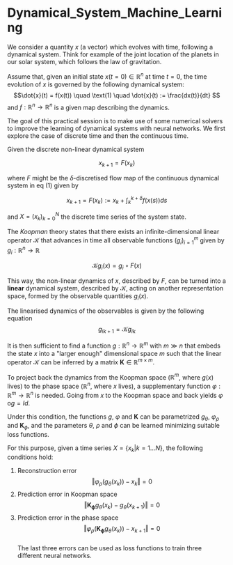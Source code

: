 # Dynamical_System_Machine_Learning
We consider a quantity $x$ (a vector) which evolves with time, following a dynamical system. Think for example of the joint location of the planets in our solar system, which follows the law of gravitation.

Assume that, given an initial state $x(t=0) \in \mathbb{R}^n$ at time $t=0$, the time evolution of $x$ is governed by the following dynamical system:
$$\dot{x}(t) = f(x(t)) \quad \text(1) \quad \dot{x}(t) := \frac{dx(t)}{dt} $$
and  $f:\mathbb{R}^n \rightarrow \mathbb{R}^n$ is a given map describing the dynamics.

The goal of this practical session is to make use of some numerical solvers to improve the learning of dynamical systems with neural networks.
We first explore the case of discrete time and then the continuous time. 


Given the discrete non-linear dynamical system

$$
x_{k+1} = F(x_k)
$$

where $F$ might be the $\delta$-discretised flow map of the continuous dynamical system in eq (1) given by

$$
x_{k+1} = F(x_k) := x_k + \int_{k}^{k + \delta} f(x(s))ds
$$

and $X = (x_k)_{k = 0}^N$ the discrete time series of the system state.


The _Koopman_ theory states that there exists an infinite-dimensional linear operator $\mathcal{K}$ that advances in time all observable functions $(g_i)_{i = 1}^m$ given by $g_i: \mathbb{R}^n \rightarrow \mathbb{R}$

$$
\mathcal{K} g_i(x) = g_i \circ F(x)
$$

This way, the non-linear dynamics of $x$, described by $F$, can be turned into a **linear** dynamical system, described by $\mathcal{K}$, acting on another representation space, formed by the observable quantities $g_i(x)$.

The linearised dynamics of the observables is given by the following equation
$$
{g_i}_{k+1} = \mathcal{K} {g_i}_k
$$


It is then sufficient to find a function $g: \mathbb{R}^n \rightarrow \mathbb{R}^m$ with $m \gg n$ that embeds the state $x$ into a "larger enough" dimensional space $m$ such that the linear operator $\mathcal{K}$ can be inferred by a matrix $\mathbf{K} \in \mathbb{R}^{m \times m}$.

To project back the dynamics from the Koopman space ($\mathbb{R}^m$, where $g(x)$ lives) to the phase space ($\mathbb{R}^n$, where $x$ lives), a supplementary function $\varphi: \mathbb{R}^m \rightarrow \mathbb{R}^n$ is needed. Going from $x$ to the Koopman space and back yields $\varphi \text{ o}g=Id.$

Under this condition, the functions $g$, $\varphi$ and $\mathbf{K}$ can be parametrized $g_{\theta}$, $\varphi_{\rho}$ and $\mathbf{K}_{\phi}$, and the parameters $\theta$, $\rho$ and $\phi$ can be learned minimizing suitable loss functions.

For this purpose, given a time series $X = \{x_k | k = 1 \ldots N \}$, the following conditions hold:

1.   Reconstruction error
     $$\Vert \varphi_\rho (g_\theta(x_k)) - x_k  \Vert = 0$$
2.   Prediction error in Koopman space
     $$\Vert \mathbf{K_{\phi}} g_{\theta} ( x_k ) - g_{\theta} (x_{k+1})  \Vert = 0$$ 
3.   Prediction error in the phase space
     $$\Vert \varphi_{\rho} \left( \mathbf{K_{\phi}} g_{\theta} ( x_k )\right) - x_{k+1} \Vert = 0$$  
The last three errors can be used as loss functions to train three different neural networks.
